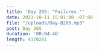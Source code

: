 ```yaml
---
title: 'Day 265: "Failures."'
date: 2021-10-11 15:01:00 -07:00
file: "/uploads/Day-B265.mp3"
post: Day 265
duration: '00:04:46'
length: 4170281
---
```


